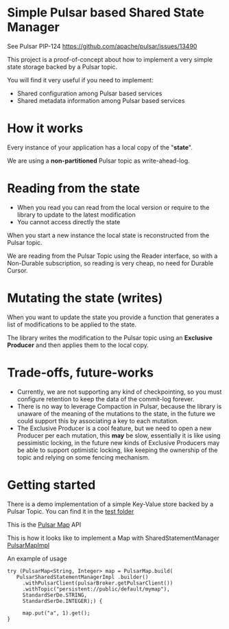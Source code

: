 # Simple Pulsar based Shared State Manager

See Pulsar PIP-124 https://github.com/apache/pulsar/issues/13490 

This project is a proof-of-concept about how to implement a very simple state storage backed by a Pulsar topic.

You will find it very useful if you need to implement:
- Shared configuration among Pulsar based services
- Shared metadata information among Pulsar based services

# How it works

Every instance of your application has a local copy of the "**state**".

We are using a **non-partitioned** Pulsar topic as write-ahead-log.


# Reading from the state

- When you read you can read from the local version or require to the library to update to the latest modification
- You cannot access directly the state

When you start a new instance the local state is reconstructed from the Pulsar topic.

We are reading from the Pulsar Topic using the Reader interface, so with a Non-Durable subscription, so
reading is very cheap, no need for Durable Cursor.

# Mutating the state (writes)
When you want to update the state you provide a function that generates a list of modifications to be applied to the state.

The library writes the modification to the Pulsar topic using an **Exclusive Producer** and then applies them to the local copy.

# Trade-offs, future-works

- Currently, we are not supporting any kind of checkpointing, so you must configure retention to keep the data of the commit-log 
forever.
- There is no way to leverage Compaction in Pulsar, because the library is unaware of the meaning of the mutations to the state,
in the future we could support this by associating a key to each mutation.
- The Exclusive Producer is a cool feature, but we need to open a new Producer per each mutation, this **may** be slow, 
essentially it is like using pessimistic locking, in the future new kinds of Exclusive Producers may be able to support optimistic locking,
like keeping the ownership of the topic and relying on some fencing mechanism.


# Getting started

There is a demo implementation of a simple Key-Value store backed by a Pulsar Topic.
You can find it in the [test folder](./src/test/java/org/apache/pulsar/db/PulsarMapImplTest.java)

This is the [Pulsar Map](./src/main/java/org/apache/pulsar/db/PulsarMap.java) API

This is how it looks like to implement a Map with SharedStatementManager [PulsarMapImpl](src/main/java/org/apache/pulsar/db/impl/PulsarMapImpl.java)

An example of usage


```
try (PulsarMap<String, Integer> map = PulsarMap.build(
   PulsarSharedStatementManagerImpl .builder()
     .withPulsarClient(pulsarBroker.getPulsarClient())
     .withTopic("persistent://public/default/mymap"),
     StandardSerDe.STRING,
     StandardSerDe.INTEGER);) {

     map.put("a", 1).get();
}
```


